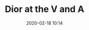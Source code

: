 ---
layout: post
title: Dior at the V and A
date: 2020-02-18 10:14
published: false
header_feature_image:
caption:
tags:    # use [tag1,tag2]
---